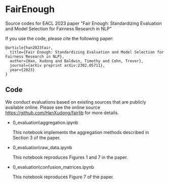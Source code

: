 # FairEnough
Source codes for EACL 2023 paper "Fair Enough: Standardizing Evaluation and Model Selection for Fairness Research in NLP"

If you use the code, please cite the following paper:

```
@article{han2023fair,
  title={Fair Enough: Standardizing Evaluation and Model Selection for Fairness Research in NLP},
  author={Han, Xudong and Baldwin, Timothy and Cohn, Trevor},
  journal={arXiv preprint arXiv:2302.05711},
  year={2023}
}
```

## Code
We conduct evaluations based on existing sources that are publicly available online. Please see the online source https://github.com/HanXudong/fairlib for more details.

- 0_evaluation\aggregation.ipynb

  This notebook implements the aggregation methods described in Section 3 of the paper.

- 0_evaluation\raw_data.ipynb

  This notebook reproduces Figures 1 and 7 in the paper. 

- 0_evaluation\confusion_matrices.ipynb

  This notebook reproduces Figure 7 of the paper. 



 